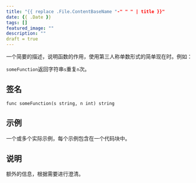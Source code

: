 ```yaml
---
title: "{{ replace .File.ContentBaseName "-" " " | title }}"
date: {{ .Date }}
tags: []
featured_image: ""
description: ""
draft = true
---
```


一个简要的描述，说明函数的作用，使用第三人称单数形式的简单现在时。例如：

`someFunction`返回字符串`s`重复`n`次。

## 签名

```text
func someFunction(s string, n int) string
```

## 示例

一个或多个实际示例，每个示例包含在一个代码块中。

## 说明

额外的信息，根据需要进行澄清。